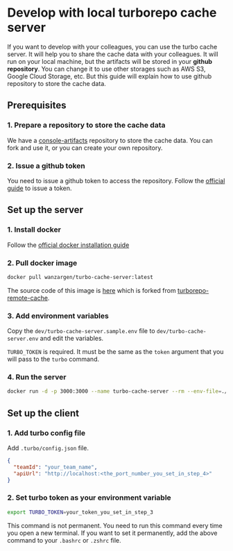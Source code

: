 # Develop with local turborepo cache server

If you want to develop with your colleagues, you can use the turbo cache server.
It will help you to share the cache data with your colleagues.
It will run on your local machine, but the artifacts will be stored in your **github repository**.
You can change it to use other storages such as AWS S3, Google Cloud Storage, etc.
But this guide will explain how to use github repository to store the cache data.

## Prerequisites

### 1. Prepare a repository to store the cache data
We have a [console-artifacts](https://github.com/cloudforet-io/console-artifacts.git) repository to store the cache data.
You can fork and use it, or you can create your own repository.

### 2. Issue a github token
You need to issue a github token to access the repository.
Follow the [official guide](https://docs.github.com/en/github/authenticating-to-github/creating-a-personal-access-token) to issue a token.

## Set up the server

### 1. Install docker
Follow the [official docker installation guide](https://docs.docker.com/engine/install/)

### 2. Pull docker image
```bash
docker pull wanzargen/turbo-cache-server:latest
```
The source code of this image is [here](https://github.com/WANZARGEN/turborepo-remote-cache.git) which is forked from [turborepo-remote-cache](https://github.com/ducktors/turborepo-remote-cache.git).

### 3. Add environment variables
Copy the `dev/turbo-cache-server.sample.env` file to `dev/turbo-cache-server.env` and edit the variables.

`TURBO_TOKEN` is required. It must be the same as the `token` argument that you will pass to the `turbo` command.

### 4. Run the server
```bash
docker run -d -p 3000:3000 --name turbo-cache-server --rm --env-file=./dev/turbo-cache-server.env wanzargen/turbo-cache-server:latest
```

## Set up the client

### 1. Add turbo config file
Add `.turbo/config.json` file.
```json
{
  "teamId": "your_team_name",
  "apiUrl": "http://localhost:<the_port_number_you_set_in_step_4>"
}
```

### 2. Set turbo token as your environment variable

```bash
export TURBO_TOKEN=your_token_you_set_in_step_3
```
This command is not permanent. You need to run this command every time you open a new terminal.
If you want to set it permanently, add the above command to your `.bashrc` or `.zshrc` file.


